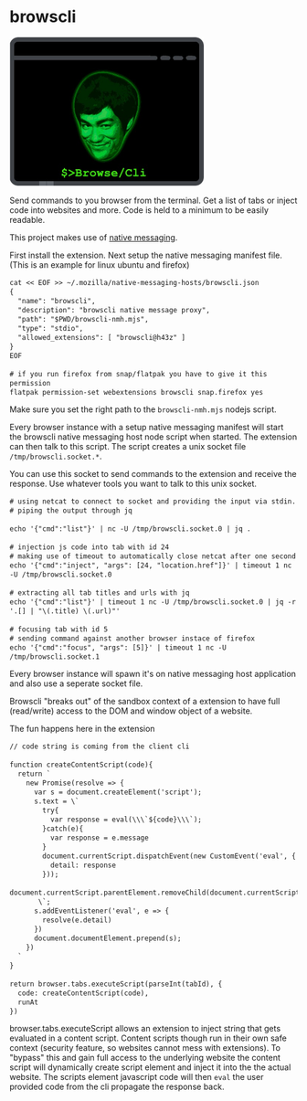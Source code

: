 # browscli

<img src="https://raw.githubusercontent.com/h43z/browscli/master/logo.jpeg" width="340">

Send commands to you browser from the terminal. Get a list of tabs or inject
code into websites and more. Code is held to a minimum to be easily readable.

This project makes use of [native messaging](https://developer.mozilla.org/en-US/docs/Mozilla/Add-ons/WebExtensions/Native_messaging).

First install the extension. Next setup the native messaging manifest file.
(This is an example for linux ubuntu and firefox)

```
cat << EOF >> ~/.mozilla/native-messaging-hosts/browscli.json
{
  "name": "browscli",
  "description": "browscli native message proxy",
  "path": "$PWD/browscli-nmh.mjs",
  "type": "stdio",
  "allowed_extensions": [ "browscli@h43z" ]
}
EOF

# if you run firefox from snap/flatpak you have to give it this permission
flatpak permission-set webextensions browscli snap.firefox yes
```

Make sure you set the right path to the `browscli-nmh.mjs` nodejs script.

Every browser instance with a setup native messaging manifest will start the
browscli native messaging host node script when started. The extension can then
talk to this script. The script creates a unix socket file `/tmp/browscli.socket.*`.

You can use this socket to send commands to the extension and receive the response.
Use whatever tools you want to talk to this unix socket.

```
# using netcat to connect to socket and providing the input via stdin.
# piping the output through jq

echo '{"cmd":"list"}' | nc -U /tmp/browscli.socket.0 | jq .

# injection js code into tab with id 24
# making use of timeout to automatically close netcat after one second
echo '{"cmd":"inject", "args": [24, "location.href"]}' | timeout 1 nc -U /tmp/browscli.socket.0

# extracting all tab titles and urls with jq
echo '{"cmd":"list"}' | timeout 1 nc -U /tmp/browscli.socket.0 | jq -r '.[] | "\(.title) \(.url)"'

# focusing tab with id 5
# sending command against another browser instace of firefox
echo '{"cmd":"focus", "args": [5]}' | timeout 1 nc -U /tmp/browscli.socket.1
```

Every browser instance will spawn it's on native messaging host application and
also use a seperate socket file.


Browscli "breaks out" of the sandbox context of a extension to have full (read/write)
access to the DOM and window object of a website.

The fun happens here in the extension
```
// code string is coming from the client cli

function createContentScript(code){
  return `
    new Promise(resolve => {
      var s = document.createElement('script');
      s.text = \`
        try{
          var response = eval(\\\`${code}\\\`);
        }catch(e){
          var response = e.message
        }
        document.currentScript.dispatchEvent(new CustomEvent('eval', {
          detail: response
        }));
        document.currentScript.parentElement.removeChild(document.currentScript);
       \`;
      s.addEventListener('eval', e => {
        resolve(e.detail)
      })
      document.documentElement.prepend(s);
    })
  `
}

return browser.tabs.executeScript(parseInt(tabId), {
  code: createContentScript(code),
  runAt
})
```

browser.tabs.executeScript allows an extension to inject string that gets
evaluated in a content script. Content scripts though run in their own
safe context (security feature, so websites cannot mess with extensions).
To "bypass" this and gain full access to the underlying website the content script
will dynamically create script element and inject it into the the actual website.
The scripts element javascript code will then `eval` the user provided code from
the cli propagate the response back.
